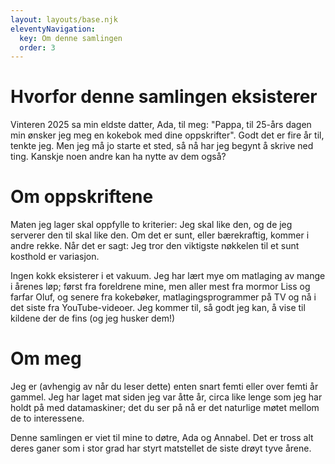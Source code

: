 ```yaml
---
layout: layouts/base.njk
eleventyNavigation:
  key: Om denne samlingen
  order: 3
---
```

# Hvorfor denne samlingen eksisterer

Vinteren 2025 sa min eldste datter, Ada, til meg: "Pappa, til 25-års dagen min ønsker jeg meg en kokebok med dine oppskrifter".
Godt det er fire år til, tenkte jeg.  Men jeg må jo starte et sted, så nå har jeg begynt å skrive ned ting.  Kanskje
noen andre kan ha nytte av dem også?

# Om oppskriftene

Maten jeg lager skal oppfylle to kriterier:  Jeg skal like den, og de jeg serverer den til skal like den. Om det er sunt,
eller bærekraftig, kommer i andre rekke.  Når det er sagt: Jeg tror den viktigste nøkkelen til et sunt kosthold er variasjon.

Ingen kokk eksisterer i et vakuum. Jeg har lært mye om matlaging av mange i årenes løp; først fra foreldrene mine, men aller
mest fra mormor Liss og farfar Oluf, og senere fra kokebøker, matlagingsprogrammer på TV og nå i det siste fra YouTube-videoer.
Jeg kommer til, så godt jeg kan, å vise til kildene der de fins (og jeg husker dem!)

# Om meg

Jeg er (avhengig av når du leser dette) enten snart femti eller over femti år gammel.  Jeg har laget mat siden jeg var åtte år,
circa like lenge som jeg har holdt på med datamaskiner; det du ser på nå er det naturlige møtet mellom de to interessene.

Denne samlingen er viet til mine to døtre, Ada og Annabel.  Det er tross alt deres ganer som i stor grad har styrt matstellet
de siste drøyt tyve årene.
